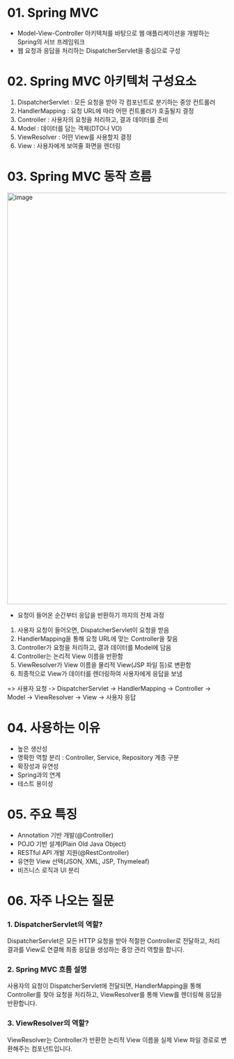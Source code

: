 # 01. Spring MVC
- Model-View-Controller 아키텍처를 바탕으로 웹 애플리케이션을 개발하는 Spring의 서브 프레임워크
- 웹 요청과 응답을 처리하는 DispatcherServlet을 중심으로 구성

# 02. Spring MVC 아키텍처 구성요소
1. DispatcherServlet : 모든 요청을 받아 각 컴포넌트로 분기하는 중앙 컨트롤러
2. HandlerMapping : 요청 URL에 따라 어떤 컨트롤러가 호출될지 결정
3. Controller : 사용자의 요청을 처리하고, 결과 데이터를 준비
4. Model : 데이터를 담는 객체(DTO나 VO)
5. ViewResolver : 어떤 View를 사용할지 결정
6. View : 사용자에게 보여줄 화면을 렌더링

# 03. Spring MVC 동작 흐름
<img width="943" alt="image" src="https://github.com/user-attachments/assets/89035b58-8e84-4cef-8aa6-a9e0398bebb0" />

- 요청이 들어온 순간부터 응답을 반환하기 까지의 전체 과정

1. 사용자 요청이 들어오면, DispatcherServlet이 요청을 받음
2. HandlerMapping을 통해 요청 URL에 맞는 Controller을 찾음
3. Controller가 요청을 처리하고, 결과 데이터를 Model에 담음
4. Controller는 논리적 View 이름을 반환함
5. ViewResolver가 View 이름을 물리적 View(JSP 파일 등)로 변환함
6. 최종적으로 View가 데이터를 렌더링하여 사용자에게 응답을 보냄

=> 사용자 요청 -> DispatcherServlet -> HandlerMapping -> Controller -> Model -> ViewResolver -> View  -> 사용자 응답

# 04. 사용하는 이유
- 높은 생산성
- 명확한 역할 분리 : Controller, Service, Repository 계층 구분
- 확장성과 유연성
- Spring과의 연계
- 테스트 용이성

# 05. 주요 특징
- Annotation 기반 개발(@Controller)
- POJO 기반 설계(Plain Old Java Object)
- RESTful API 개발 지원(@RestController)
- 유연한 View 선택(JSON, XML, JSP, Thymeleaf)
- 비즈니스 로직과 UI 분리

# 06. 자주 나오는 질문
### 1. DispatcherServlet의 역할?
DispatcherServlet은 모든 HTTP 요청을 받아 적절한 Controller로 전달하고, 처리 결과를 View로 연결해 최종 응답을 생성하는 중앙 관리 역할을 합니다.

### 2. Spring MVC 흐름 설명
사용자의 요청이 DispatcherServlet에 전달되면, HandlerMapping을 통해 Controller를 찾아 요청을 처리하고, ViewResolver를 통해 View를 렌더링해 응답을 반환합니다.

### 3. ViewResolver의 역할?
ViewResolver는 Controller가 반환한 논리적 View 이름을 실제 View 파일 경로로 변환해주는 컴포넌트입니다.
